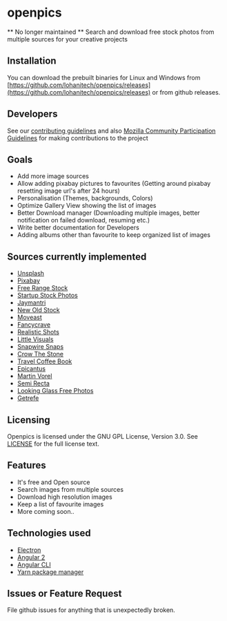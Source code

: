 # openpics
** No longer maintained **
Search and download free stock photos from multiple sources for your creative projects

## Installation
You can download the prebuilt binaries for Linux and Windows from [https://github.com/lohanitech/openpics/releases](https://github.com/lohanitech/openpics/releases) or from github releases.

## Developers
See our [contributing guidelines](https://github.com/lohanitech/openpics/blob/master/CONTRIBUTING.md) and also [Mozilla Community Participation Guidelines](https://www.mozilla.org/en-US/about/governance/policies/participation/) for making contributions to the project

## Goals
- Add more image sources
- Allow adding pixabay pictures to favourites (Getting around pixabay resetting image url's after 24 hours)
- Personalisation (Themes, backgrounds, Colors)
- Optimize Gallery View showing the list of images
- Better Download manager (Downloading multiple images, better notification on failed download, resuming etc.)
- Write better documentation for Developers
- Adding albums other than favourite to keep organized list of images

## Sources currently implemented
- [Unsplash](https://unsplash.com)
- [Pixabay](https://pixabay.com)
- [Free Range Stock](https://freerangestock.com)
- [Startup Stock Photos](http://startupstockphotos.com)
- [Jaymantri](http://jaymantri.com)
- [New Old Stock](http://nos.twnsnd.co)
- [Moveast](http://moveast.me)
- [Fancycrave](https://fancycrave.tumblr.com)
- [Realistic Shots](http://realisticshots.com)
- [Little Visuals](http://littlevisuals.co)
- [Snapwire Snaps](https://snapwiresnaps.tumblr.com)
- [Crow The Stone](https://crowthestone.tumblr.com)
- [Travel Coffee Book](http://travelcoffeebook.com)
- [Epicantus](https://epicantus.tumblr.com)
- [Martin Vorel](https://martinvorel.tumblr.com)
- [Semi Recta](https://semi-recta.tumblr.com)
- [Looking Glass Free Photos](https://lookingglassfreephotos.tumblr.com)
- [Getrefe](https://getrefe.tumblr.com)

## Licensing
Openpics is licensed under the GNU GPL License, Version 3.0. See [LICENSE](https://github.com/lohanitech/openpics/blob/master/LICENSE) for the full license text.

## Features
- It's free and Open source
- Search images from multiple sources
- Download high resolution images
- Keep a list of favourite images
- More coming soon..


## Technologies used
- [Electron](https://electron.atom.io)
- [Angular 2](https://angular.io)
- [Angular CLI](https://cli.angular.io)
- [Yarn package manager](https://yarnpkg.com)

## Issues or Feature Request
File github issues for anything that is unexpectedly broken.

